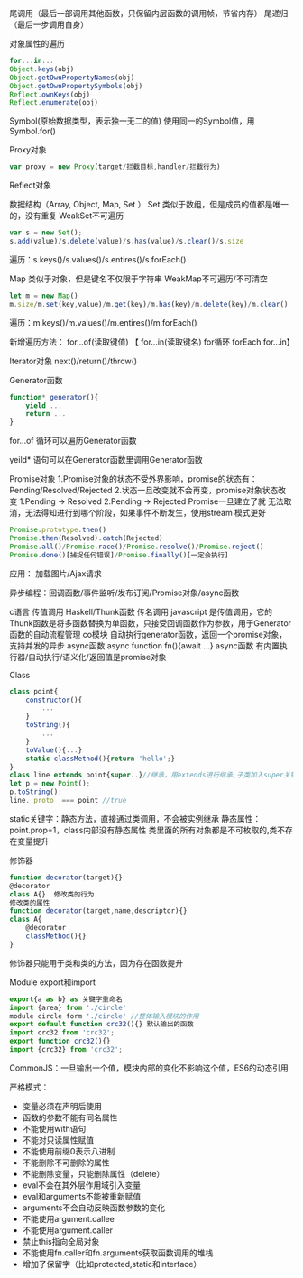 尾调用（最后一部调用其他函数，只保留内层函数的调用帧，节省内存）
尾递归（最后一步调用自身）

对象属性的遍历
```javascript
for...in...
Object.keys(obj)
Object.getOwnPropertyNames(obj)
Object.getOwnPropertySymbols(obj)
Reflect.ownKeys(obj)
Reflect.enumerate(obj)
```

Symbol(原始数据类型，表示独一无二的值)
使用同一的Symbol值，用Symbol.for()

Proxy对象
```javascript
var proxy = new Proxy(target/拦截目标,handler/拦截行为)
```
Reflect对象


数据结构（Array, Object, Map, Set ）
Set 类似于数组，但是成员的值都是唯一的，没有重复 WeakSet不可遍历
```javascript
var s = new Set();
s.add(value)/s.delete(value)/s.has(value)/s.clear()/s.size
```
遍历：s.keys()/s.values()/s.entires()/s.forEach()

Map 类似于对象，但是键名不仅限于字符串 WeakMap不可遍历/不可清空
```javascript
let m = new Map()
m.size/m.set(key,value)/m.get(key)/m.has(key)/m.delete(key)/m.clear()
```
遍历：m.keys()/m.values()/m.entires()/m.forEach()

新增遍历方法： for...of(读取键值)   【 for...in(读取键名)  for循环   forEach  for...in】

Iterator对象 next()/return()/throw()

Generator函数
```javascript
function* generator(){
    yield ...
    return ...
}
```
for...of 循环可以遍历Generator函数

yeild* 语句可以在Generator函数里调用Generator函数

Promise对象
1.Promise对象的状态不受外界影响，promise的状态有：Pending/Resolved/Rejected
2.状态一旦改变就不会再变，promise对象状态改变 1.Pending -> Resolved 2.Pending -> Rejected
Promise一旦建立了就 无法取消，无法得知进行到哪个阶段，如果事件不断发生，使用stream 模式更好
```javascript
Promise.prototype.then()
Promise.then(Resolved).catch(Rejected)
Promise.all()/Promise.race()/Promise.resolve()/Promise.reject()
Promise.done()[捕捉任何错误]/Promise.finally()[一定会执行]
```
应用： 加载图片/Ajax请求

异步编程：回调函数/事件监听/发布订阅/Promise对象/async函数

c语言 传值调用  Haskell/Thunk函数 传名调用 
javascript 是传值调用，它的Thunk函数是将多函数替换为单函数，只接受回调函数作为参数，用于Generator函数的自动流程管理
co模块 自动执行generator函数，返回一个promise对象，支持并发的异步
async函数 async function fn(){await ...}
async函数 有内置执行器/自动执行/语义化/返回值是promise对象

Class 
```javascript
class point{
    constructor(){
        ...
    }
    toString(){
        ...
    }
    toValue(){...}
    static classMethod(){return 'hello';}
}
class line extends point{super..}//继承，用extends进行继承,子类加入super关键字
let p = new Point();
p.toString();
line._proto_ === point //true
```
static关键字：静态方法，直接通过类调用，不会被实例继承
静态属性：point.prop=1，class内部没有静态属性
类里面的所有对象都是不可枚取的,类不存在变量提升

修饰器
```javascript
function decorator(target){}
@decorator
class A{}  修改类的行为
修改类的属性
function decorator(target,name,descriptor){}
class A{
    @decorator
    classMethod(){}
}
```
修饰器只能用于类和类的方法，因为存在函数提升

Module
export和import
```javascript
export{a as b} as 关键字重命名
import {area} from './circle'
module circle form './circle' //整体输入模块的作用
export default function crc32(){} 默认输出的函数
import crc32 from 'crc32';
export function crc32(){}
import {crc32} from 'crc32';
```
CommonJS：一旦输出一个值，模块内部的变化不影响这个值，ES6的动态引用

严格模式：
<ul>
<li>变量必须在声明后使用</li>
<li>函数的参数不能有同名属性</li>
<li>不能使用with语句</li>
<li>不能对只读属性赋值</li>
<li>不能使用前缀0表示八进制</li>
<li>不能删除不可删除的属性</li>
<li>不能删除变量，只能删除属性（delete）</li>
<li>eval不会在其外层作用域引入变量</li>
<li>eval和arguments不能被重新赋值</li>
<li>arguments不会自动反映函数参数的变化</li>
<li>不能使用argument.callee</li>
<li>不能使用argument.caller</li>
<li>禁止this指向全局对象</li>
<li>不能使用fn.caller和fn.arguments获取函数调用的堆栈</li>
<li>增加了保留字（比如protected,static和interface）</li>
</ul>